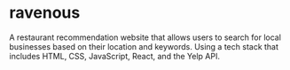 # ravenous
A restaurant recommendation website that allows users to search for local businesses based on their location and keywords. Using a tech stack that includes HTML, CSS, JavaScript, React, and the Yelp API.